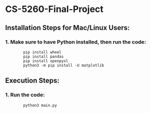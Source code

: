# CS-5260-Final-Project
## Installation Steps for Mac/Linux Users:
### 1. Make sure to have Python installed, then run the code:
            pip install wheel
            pip install pandas
            pip install openpyxl
            python3 -m pip install -U matplotlib
## Execution Steps:
### 1. Run the code:
            python3 main.py

